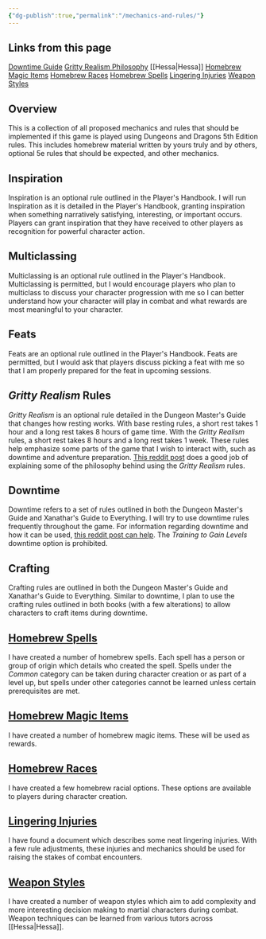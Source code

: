 ```yaml
---
{"dg-publish":true,"permalink":"/mechanics-and-rules/"}
---
```


## Links from this page
[Downtime Guide](https://www.reddit.com/r/dndnext/comments/apblrv/nothing_to_do_a_guide_on_downtime/)
[Gritty Realism Philosophy](https://www.reddit.com/r/DMAcademy/comments/u5cdoj/5e_gritty_realism_how_it_works_and_why_you_may/)
[[Hessa\|Hessa]]
[Homebrew Magic Items](https://docs.google.com/document/d/1Gok7-6kKU1rm5ghE3pTen_l8I9DjM7bpysYhdGWnwkg/edit?usp=sharing)
[Homebrew Races](https://docs.google.com/document/d/1h4-oFIC70_2r6SX9buYZWVjvfBY-XtdyNSxewbJlj80/edit?usp=sharing)
[Homebrew Spells](https://docs.google.com/document/d/1llQLKlujjPa3pWAMnABHsEUr1xvFp2KLn7DwPOjtwGM/edit?usp=sharing)
[Lingering Injuries](https://docs.google.com/document/d/10sTtKNLwbu4wEjaFvz9t2GieTwtqVViC1LsZ48uT3iE/edit?usp=sharing)
[Weapon Styles](https://docs.google.com/document/d/1JbRAcUY4Bn7FUkXiWT4z9lqz_Xl2HaW8r4D4BG5Ofs4/edit?usp=sharing)
## Overview
This is a collection of all proposed mechanics and rules that should be implemented if this game is played using Dungeons and Dragons 5th Edition rules. This includes homebrew material written by yours truly and by others, optional 5e rules that should be expected, and other mechanics.
## Inspiration
Inspiration is an optional rule outlined in the Player's Handbook. I will run Inspiration as it is detailed in the Player's Handbook, granting inspiration when something narratively satisfying, interesting, or important occurs. Players can grant inspiration that they have received to other players as recognition for powerful character action.
## Multiclassing
Multiclassing is an optional rule outlined in the Player's Handbook. Multiclassing is permitted, but I would encourage players who plan to multiclass to discuss your character progression with me so I can better understand how your character will play in combat and what rewards are most meaningful to your character.
## Feats
Feats are an optional rule outlined in the Player's Handbook. Feats are permitted, but I would ask that players discuss picking a feat with me so that I am properly prepared for the feat in upcoming sessions.
## *Gritty Realism* Rules
*Gritty Realism* is an optional rule detailed in the Dungeon Master's Guide that changes how resting works. With base resting rules, a short rest takes 1 hour and a long rest takes 8 hours of game time. With the *Gritty Realism* rules, a short rest takes 8 hours and a long rest takes 1 week. These rules help emphasize some parts of the game that I wish to interact with, such as downtime and adventure preparation. [This reddit post](https://www.reddit.com/r/DMAcademy/comments/u5cdoj/5e_gritty_realism_how_it_works_and_why_you_may/) does a good job of explaining some of the philosophy behind using the *Gritty Realism* rules.
## Downtime
Downtime refers to a set of rules outlined in both the Dungeon Master's Guide and Xanathar's Guide to Everything. I will try to use downtime rules frequently throughout the game. For information regarding downtime and how it can be used, [this reddit post can help](https://www.reddit.com/r/dndnext/comments/apblrv/nothing_to_do_a_guide_on_downtime/). The *Training to Gain Levels* downtime option is prohibited.
## Crafting
Crafting rules are outlined in both the Dungeon Master's Guide and Xanathar's Guide to Everything. Similar to downtime, I plan to use the crafting rules outlined in both books (with a few alterations) to allow characters to craft items during downtime. 
## [Homebrew Spells](https://docs.google.com/document/d/1llQLKlujjPa3pWAMnABHsEUr1xvFp2KLn7DwPOjtwGM/edit?usp=sharing)
I have created a number of homebrew spells. Each spell has a person or group of origin which details who created the spell. Spells under the *Common* category can be taken during character creation or as part of a level up, but spells under other categories cannot be learned unless certain prerequisites are met.
## [Homebrew Magic Items](https://docs.google.com/document/d/1Gok7-6kKU1rm5ghE3pTen_l8I9DjM7bpysYhdGWnwkg/edit?usp=sharing)
I have created a number of homebrew magic items. These will be used as rewards.
## [Homebrew Races](https://docs.google.com/document/d/1h4-oFIC70_2r6SX9buYZWVjvfBY-XtdyNSxewbJlj80/edit?usp=sharing)
I have created a few homebrew racial options. These options are available to players during character creation.
## [Lingering Injuries](https://docs.google.com/document/d/10sTtKNLwbu4wEjaFvz9t2GieTwtqVViC1LsZ48uT3iE/edit?usp=sharing)
I have found a document which describes some neat lingering injuries. With a few rule adjustments, these injuries and mechanics should be used for raising the stakes of combat encounters.
## [Weapon Styles](https://docs.google.com/document/d/1JbRAcUY4Bn7FUkXiWT4z9lqz_Xl2HaW8r4D4BG5Ofs4/edit?usp=sharing)
I have created a number of weapon styles which aim to add complexity and more interesting decision making to martial characters during combat. Weapon techniques can be learned from various tutors across [[Hessa\|Hessa]].